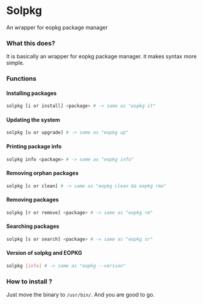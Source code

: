 # Solpkg
An wrapper for eopkg package manager

### What this does?

It is basically an wrapper for eopkg package manager. it makes syntax more simple.

### Functions

#### Installing packages
```bash
solpkg [i or install] <package> # -> same as "eopkg it"
```
#### Updating the system
```bash
solpkg [u or upgrade] # -> same as "eopkg up"
```

#### Printing package info
```bash
solpkg info <package> # -> same as "eopkg info"
```

#### Removing orphan packages
```bash
solpkg [c or clean] # -> same as "eopkg clean && eopkg rmo"
```

#### Removing packages
```bash
solpkg [r or remove] <package> # -> same as "eopkg rm"
```

#### Searching packages
```bash
solpkg [s or search] <package> # -> same as "eopkg sr"
```

#### Version of solpkg and EOPKG
```bash
solpkg [info] # -> same as "eopkg --version"
```

### How to install ?
Just move the binary to ```/usr/bin/```. And you are good to go.
